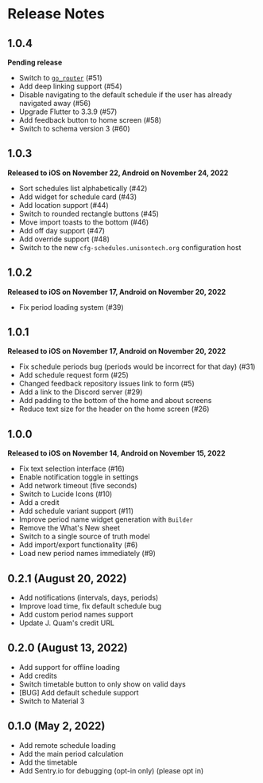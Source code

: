 # Release Notes

## 1.0.4

**Pending release**

- Switch to [`go_router`](https://pub.dev/packages/go_router) (#51)
- Add deep linking support (#54)
- Disable navigating to the default schedule if the user has already navigated
  away (#56)
- Upgrade Flutter to 3.3.9 (#57)
- Add feedback button to home screen (#58)
- Switch to schema version 3 (#60)

## 1.0.3

**Released to iOS on November 22, Android on November 24, 2022**

- Sort schedules list alphabetically (#42)
- Add widget for schedule card (#43)
- Add location support (#44)
- Switch to rounded rectangle buttons (#45)
- Move import toasts to the bottom (#46)
- Add off day support (#47)
- Add override support (#48)
- Switch to the new `cfg-schedules.unisontech.org` configuration host

## 1.0.2

**Released to iOS on November 17, Android on November 20, 2022**

- Fix period loading system (#39)

## 1.0.1

**Released to iOS on November 17, Android on November 20, 2022**

- Fix schedule periods bug (periods would be incorrect for that day) (#31)
- Add schedule request form (#25)
- Changed feedback repository issues link to form (#5)
- Add a link to the Discord server (#29)
- Add padding to the bottom of the home and about screens
- Reduce text size for the header on the home screen (#26)

## 1.0.0

**Released to iOS on November 14, Android on November 15, 2022**

- Fix text selection interface (#16)
- Enable notification toggle in settings
- Add network timeout (five seconds)
- Switch to Lucide Icons (#10)
- Add a credit
- Add schedule variant support (#11)
- Improve period name widget generation with `Builder`
- Remove the What's New sheet
- Switch to a single source of truth model
- Add import/export functionality (#6)
- Load new period names immediately (#9)

## 0.2.1 (August 20, 2022)

- Add notifications (intervals, days, periods)
- Improve load time, fix default schedule bug
- Add custom period names support
- Update J. Quam's credit URL

## 0.2.0 (August 13, 2022)

- Add support for offline loading
- Add credits
- Switch timetable button to only show on valid days
- [BUG] Add default schedule support
- Switch to Material 3

## 0.1.0 (May 2, 2022)

- Add remote schedule loading
- Add the main period calculation
- Add the timetable
- Add Sentry.io for debugging (opt-in only) (please opt in)

